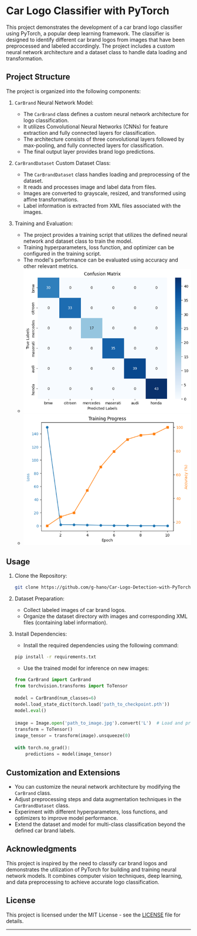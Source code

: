 # Car Logo Classifier with PyTorch

This project demonstrates the development of a car brand logo classifier using PyTorch, a popular deep learning framework. The classifier is designed to identify different car brand logos from images that have been preprocessed and labeled accordingly. The project includes a custom neural network architecture and a dataset class to handle data loading and transformation.

## Project Structure

The project is organized into the following components:

1. `CarBrand` Neural Network Model:
    - The `CarBrand` class defines a custom neural network architecture for logo classification.
    - It utilizes Convolutional Neural Networks (CNNs) for feature extraction and fully connected layers for classification.
    - The architecture consists of three convolutional layers followed by max-pooling, and fully connected layers for classification.
    - The final output layer provides brand logo predictions.

2. `CarBrandDataset` Custom Dataset Class:
    - The `CarBrandDataset` class handles loading and preprocessing of the dataset.
    - It reads and processes image and label data from files.
    - Images are converted to grayscale, resized, and transformed using affine transformations.
    - Label information is extracted from XML files associated with the images.

3. Training and Evaluation:
    - The project provides a training script that utilizes the defined neural network and dataset class to train the model.
    - Training hyperparameters, loss function, and optimizer can be configured in the training script.
    - The model's performance can be evaluated using accuracy and other relevant metrics.
    - ![confusion matrix](conf_matrix.png)
    - ![plot](plot.png)


## Usage

1. Clone the Repository:
   ```bash
   git clone https://github.com/g-hano/Car-Logo-Detection-with-PyTorch.git
   ```

2. Dataset Preparation:
   - Collect labeled images of car brand logos.
   - Organize the dataset directory with images and corresponding XML files (containing label information).

3. Install Dependencies:
   - Install the required dependencies using the following command:
   ```bash
   pip install -r requirements.txt
   ```


   - Use the trained model for inference on new images:
   ```python
   from CarBrand import CarBrand
   from torchvision.transforms import ToTensor

   model = CarBrand(num_classes=6)
   model.load_state_dict(torch.load('path_to_checkpoint.pth'))
   model.eval()

   image = Image.open('path_to_image.jpg').convert('L')  # Load and preprocess the image
   transform = ToTensor()
   image_tensor = transform(image).unsqueeze(0)

   with torch.no_grad():
       predictions = model(image_tensor)
   ```

## Customization and Extensions

- You can customize the neural network architecture by modifying the `CarBrand` class.
- Adjust preprocessing steps and data augmentation techniques in the `CarBrandDataset` class.
- Experiment with different hyperparameters, loss functions, and optimizers to improve model performance.
- Extend the dataset and model for multi-class classification beyond the defined car brand labels.

## Acknowledgments

This project is inspired by the need to classify car brand logos and demonstrates the utilization of PyTorch for building and training neural network models. It combines computer vision techniques, deep learning, and data preprocessing to achieve accurate logo classification.

## License

This project is licensed under the MIT License - see the [LICENSE](LICENSE) file for details.

---
